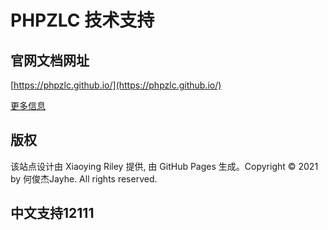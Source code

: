 # PHPZLC 技术支持

## 官网文档网址

[https://phpzlc.github.io/](https://phpzlc.github.io/)

[更多信息](https://github.com/phpzlc/phpzlc)

## 版权

该站点设计由 Xiaoying Riley 提供, 由 GitHub Pages 生成。Copyright © 2021 by 何俊杰Jayhe. All rights reserved.

## 中文支持12111





